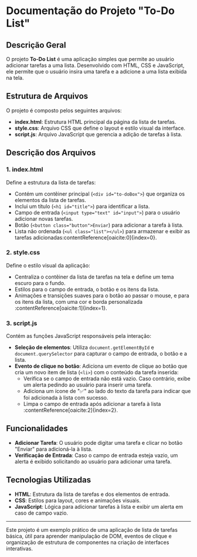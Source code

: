 # Documentação do Projeto "To-Do List"

## Descrição Geral
O projeto **To-Do List** é uma aplicação simples que permite ao usuário adicionar tarefas a uma lista. Desenvolvido com HTML, CSS e JavaScript, ele permite que o usuário insira uma tarefa e a adicione a uma lista exibida na tela.

## Estrutura de Arquivos
O projeto é composto pelos seguintes arquivos:

- **index.html**: Estrutura HTML principal da página da lista de tarefas.
- **style.css**: Arquivo CSS que define o layout e estilo visual da interface.
- **script.js**: Arquivo JavaScript que gerencia a adição de tarefas à lista.

## Descrição dos Arquivos

### 1. index.html
Define a estrutura da lista de tarefas:
- Contém um contêiner principal (`<div id="to-doBox">`) que organiza os elementos da lista de tarefas.
- Inclui um título (`<h1 id="title">`) para identificar a lista.
- Campo de entrada (`<input type="text" id="input">`) para o usuário adicionar novas tarefas.
- Botão (`<button class="button">Enviar`) para adicionar a tarefa à lista.
- Lista não ordenada (`<ul class="list"></ul>`) para armazenar e exibir as tarefas adicionadas&#8203;:contentReference[oaicite:0]{index=0}.

### 2. style.css
Define o estilo visual da aplicação:
- Centraliza o contêiner da lista de tarefas na tela e define um tema escuro para o fundo.
- Estilos para o campo de entrada, o botão e os itens da lista.
- Animações e transições suaves para o botão ao passar o mouse, e para os itens da lista, com uma cor e borda personalizada&#8203;:contentReference[oaicite:1]{index=1}.

### 3. script.js
Contém as funções JavaScript responsáveis pela interação:
- **Seleção de elementos**: Utiliza `document.getElementById` e `document.querySelector` para capturar o campo de entrada, o botão e a lista.
- **Evento de clique no botão**: Adiciona um evento de clique ao botão que cria um novo item de lista (`<li>`) com o conteúdo da tarefa inserida:
    - Verifica se o campo de entrada não está vazio. Caso contrário, exibe um alerta pedindo ao usuário para inserir uma tarefa.
    - Adiciona um ícone de "✅" ao lado do texto da tarefa para indicar que foi adicionada à lista com sucesso.
    - Limpa o campo de entrada após adicionar a tarefa à lista&#8203;:contentReference[oaicite:2]{index=2}.

## Funcionalidades

- **Adicionar Tarefa**: O usuário pode digitar uma tarefa e clicar no botão "Enviar" para adicioná-la à lista.
- **Verificação de Entrada**: Caso o campo de entrada esteja vazio, um alerta é exibido solicitando ao usuário para adicionar uma tarefa.

## Tecnologias Utilizadas
- **HTML**: Estrutura da lista de tarefas e dos elementos de entrada.
- **CSS**: Estilos para layout, cores e animações visuais.
- **JavaScript**: Lógica para adicionar tarefas à lista e exibir um alerta em caso de campo vazio.

---

Este projeto é um exemplo prático de uma aplicação de lista de tarefas básica, útil para aprender manipulação de DOM, eventos de clique e organização de estrutura de componentes na criação de interfaces interativas.
